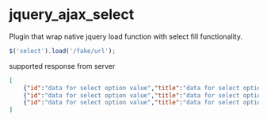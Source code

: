 jquery_ajax_select
==================
Plugin that wrap native jquery load function with select fill functionality.

~~~javascript
$('select').load('/fake/url');
~~~

supported response from server

~~~json
[
    {"id":"data for select option value","title":"data for select option text"},
    {"id":"data for select option value","title":"data for select option text"},
    {"id":"data for select option value","title":"data for select option text"}
]
~~~
